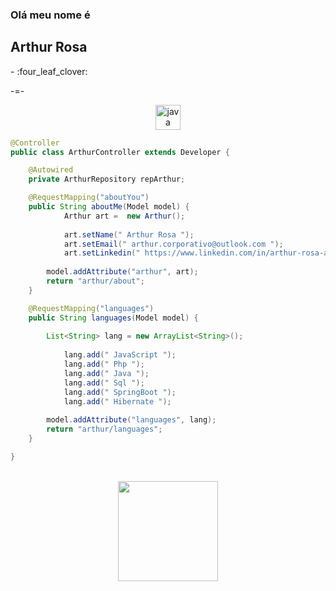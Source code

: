 <h3>Olá meu nome é</h3><h2>Arthur Rosa</h2> - :four_leaf_clover: <br>

-=-
<br>
	<div style="display: inline_block" align="center">
	<img align="center" alt="java" width="40px" src="https://cdn.jsdelivr.net/gh/devicons/devicon/icons/java/java-original.svg" />
</div>


```java
@Controller
public class ArthurController extends Developer {

	@Autowired
	private ArthurRepository repArthur;

	@RequestMapping("aboutYou")
	public String aboutMe(Model model) {
    		Arthur art =  new Arthur();
    
    		art.setName(" Arthur Rosa ");
    		art.setEmail(" arthur.corporativo@outlook.com ");
    		art.setLinkedin(" https://www.linkedin.com/in/arthur-rosa-a2805b208/ ");
  
  		model.addAttribute("arthur", art);
		return "arthur/about";
	}

	@RequestMapping("languages")
	public String languages(Model model) {
		
		List<String> lang = new ArrayList<String>();
    
    		lang.add(" JavaScript ");
    		lang.add(" Php ");
    		lang.add(" Java ");
    		lang.add(" Sql ");
    		lang.add(" SpringBoot ");
    		lang.add(" Hibernate ");
    
		model.addAttribute("languages", lang);
		return "arthur/languages";
	}

}
```
<br>
 <div align="center" style="display: inline_block">
     <a href="https://github.com/ArthurCorpO">
     <img height="160em" src="https://github-readme-stats.vercel.app/api/top-langs/?username=ArthurCorpO&layout=compact&langs_count=7&theme=github_dark"/>
   </div>
